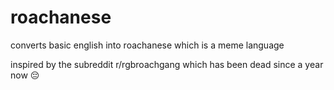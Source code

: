 # roachanese
converts basic english into roachanese which is a meme language 

inspired by the subreddit r/rgbroachgang which has been dead since a year now 😔
